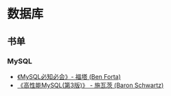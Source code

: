 # 数据库

## 书单

### MySQL

+ [《MySQL必知必会》- 福塔 (Ben Forta)](https://www.amazon.cn/dp/B001NMTX9S/ref=pd_sim_14_5?_encoding=UTF8&psc=1&refRID=HMQVAJK5JBPRB2656XHR)
+ [《高性能MySQL(第3版)》 - 施瓦茨 (Baron Schwartz)](https://www.amazon.cn/dp/B00C1W58DE/ref=pd_cp_14_1?_encoding=UTF8&psc=1&refRID=EYMHA4NXBBPTXZS81NMY)
